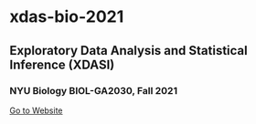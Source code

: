 # xdas-bio-2021

## Exploratory Data Analysis and Statistical Inference (XDASI)

### NYU Biology BIOL-GA2030, Fall 2021

[Go to Website](https://kriscgun.github.io/xdas-bio-2021/)
